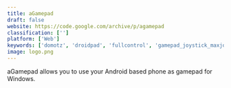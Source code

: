 ```yaml
---
title: aGamepad
draft: false 
website: https://code.google.com/archive/p/agamepad
classification: ['']
platform: ['Web']
keywords: ['domotz', 'droidpad', 'fullcontrol', 'gamepad_joystick_maxjoypad', 'joypad', 'mobile_air_mouse', 'monect', 'padlet_briefcase', 'pcon', 'ultimate_gamepad', 'unified_remote', 'wifipad', 'xbmc_remote', 'njoy']
image: logo.png
---
```

aGamepad allows you to use your Android based phone as gamepad for Windows.